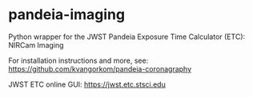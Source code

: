 # pandeia-imaging
Python wrapper for the JWST Pandeia Exposure Time Calculator (ETC): NIRCam Imaging

For installation instructions and more, see:
https://github.com/kvangorkom/pandeia-coronagraphy

JWST ETC online GUI:
https://jwst.etc.stsci.edu
